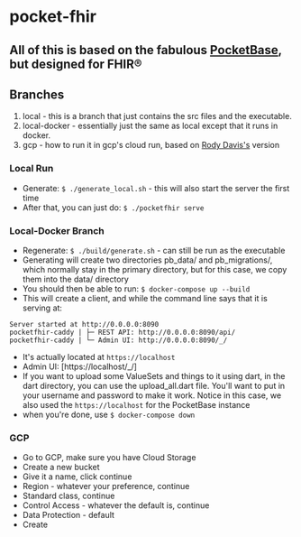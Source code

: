 # pocket-fhir

## All of this is based on the fabulous [PocketBase](https://pocketbase.io/), but designed for FHIR®

## Branches
1. local - this is a branch that just contains the src files and the executable.
2. local-docker - essentially just the same as local except that it runs in docker.
3. gcp - how to run it in gcp's cloud run, based on [Rody Davis's](https://rodydavis.com/posts/pocketbase-cloudrun) version


### Local Run
- Generate: ```$ ./generate_local.sh``` - this will also start the server the first time
- After that, you can just do: ```$ ./pocketfhir serve```

### Local-Docker Branch
- Regenerate: ```$ ./build/generate.sh``` - can still be run as the executable
- Generating will create two directories pb_data/ and pb_migrations/, which normally stay in the primary directory, but for this case, we copy them into the data/ directory
- You should then be able to run: ```$ docker-compose up --build```
- This will create a client, and while the command line says that it is serving at: 
```
Server started at http://0.0.0.0:8090
pocketfhir-caddy | ├─ REST API: http://0.0.0.0:8090/api/
pocketfhir-caddy | └─ Admin UI: http://0.0.0.0:8090/_/
```
- It's actually located at ```https://localhost```
- Admin UI: [https://localhost/_/]
- If you want to upload some ValueSets and things to it using dart, in the dart directory, you can use the upload_all.dart file. You'll want to put in your username and password to make it work. Notice in this case, we also used the ```https://localhost``` for the PocketBase instance
- when you're done, use ```$ docker-compose down```

### GCP
- Go to GCP, make sure you have Cloud Storage
- Create a new bucket
- Give it a name, click continue
- Region - whatever your preference, continue
- Standard class, continue
- Control Access - whatever the default is, continue
- Data Protection - default
- Create
